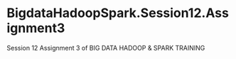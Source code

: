 # BigdataHadoopSpark.Session12.Assignment3
Session 12 Assignment 3 of BIG DATA HADOOP &amp; SPARK TRAINING
